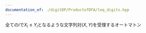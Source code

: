 ```yaml
---
documentation_of: ./digitDP/ProductofDFA/leq_digits.hpp
---
```


全ての$i$で$X_i\leq Y_i$となるような文字列対$(X,Y)$を受理するオートマトン